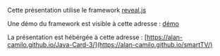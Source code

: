 Cette présentation utilise le framework [reveal.js](https://github.com/hakimel/reveal.js)

Une démo du framework est visible à cette adresse : [démo](https://alan-camilo.github.io/smartTV/demo#/)

La présentation est hébérgée à cette adresse : [https://alan-camilo.github.io/Java-Card-3/](https://alan-camilo.github.io/smartTV/)